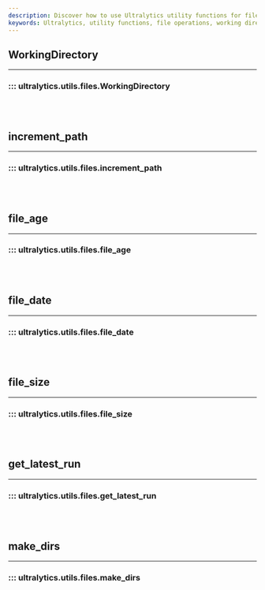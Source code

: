 ```yaml
---
description: Discover how to use Ultralytics utility functions for file-related operations including incrementing paths, finding file age, checking file size and creating directories.
keywords: Ultralytics, utility functions, file operations, working directory, file age, file size, create directories
---
```


## WorkingDirectory
---
### ::: ultralytics.utils.files.WorkingDirectory
<br><br>

## increment_path
---
### ::: ultralytics.utils.files.increment_path
<br><br>

## file_age
---
### ::: ultralytics.utils.files.file_age
<br><br>

## file_date
---
### ::: ultralytics.utils.files.file_date
<br><br>

## file_size
---
### ::: ultralytics.utils.files.file_size
<br><br>

## get_latest_run
---
### ::: ultralytics.utils.files.get_latest_run
<br><br>

## make_dirs
---
### ::: ultralytics.utils.files.make_dirs
<br><br>
